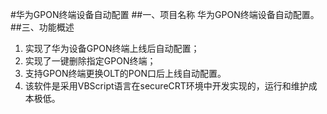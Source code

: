 #华为GPON终端设备自动配置
##一、项目名称
华为GPON终端设备自动配置。
##三、功能概述
1. 实现了华为设备GPON终端上线后自动配置；
2. 实现了一键删除指定GPON终端；
3. 支持GPON终端更换OLT的PON口后上线自动配置。
4. 该软件是采用VBScript语言在secureCRT环境中开发实现的，运行和维护成本极低。